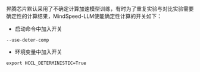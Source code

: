 昇腾芯片默认采用了不确定计算加速模型训练，有时为了重复实验与对比实验需要确定性的计算结果，MindSpeed-LLM使能确定性计算的开关如下：

- 启动命令中加入开关
```shell
--use-deter-comp
```
- 环境变量中加入开关
```shell
export HCCL_DETERMINISTIC=True
```